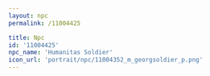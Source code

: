 ```yaml
---
layout: npc
permalink: /11004425

title: Npc
id: '11004425'
npc_name: 'Humanitas Soldier'
icon_url: 'portrait/npc/11004352_m_georgsoldier_p.png'
---
```


